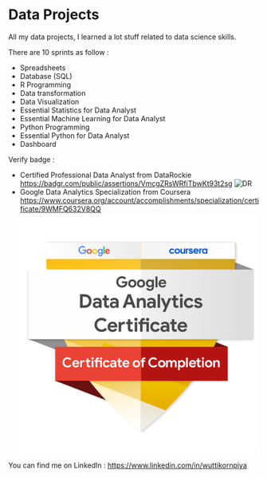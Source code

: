 # Data Projects

All my data projects, I learned a lot stuff related to data science skills.

There are 10 sprints as follow : 

- Spreadsheets
- Database (SQL)
- R Programming
- Data transformation
- Data Visualization
- Essential Statistics for Data Analyst
- Essential Machine Learning for Data Analyst
- Python Programming
- Essential Python for Data Analyst
- Dashboard

Verify badge :
- Certified Professional Data Analyst from DataRockie  
  https://badgr.com/public/assertions/VmcgZRsWRfiTbwKt93t2sg
  ![DR](https://drive.google.com/file/d/1_I_BwkpNphnn731sXbVvuM9YOyXJfrR3/view?usp=sharing/to/img.png)
- Google Data Analytics Specialization from Coursera  
  https://www.coursera.org/account/accomplishments/specialization/certificate/9WMFQ632V8QQ
  ![GDA](https://github.com/wuttikornG/data-projects/blob/main/google-data-analytics-certificate.2.png)

You can find me on LinkedIn :
  https://www.linkedin.com/in/wuttikornpiya
